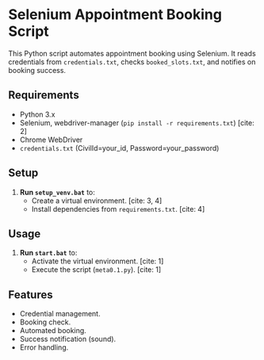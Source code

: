 #   Selenium Appointment Booking Script

This Python script automates appointment booking using Selenium. It reads credentials from `credentials.txt`, checks `booked_slots.txt`, and notifies on booking success.

##   Requirements

* Python 3.x
* Selenium, webdriver-manager (`pip install -r requirements.txt`) [cite: 2]
* Chrome WebDriver
* `credentials.txt` (CivilId=your\_id, Password=your\_password)

##   Setup

1.  **Run `setup_venv.bat`** to:
    * Create a virtual environment. [cite: 3, 4]
    * Install dependencies from `requirements.txt`. [cite: 4]

##   Usage

1.  **Run `start.bat`** to:
    * Activate the virtual environment. [cite: 1]
    * Execute the script (`meta0.1.py`). [cite: 1]

##   Features

* Credential management.
* Booking check.
* Automated booking.
* Success notification (sound).
* Error handling.
